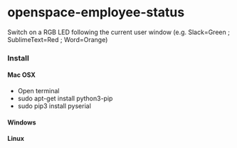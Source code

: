 # openspace-employee-status
Switch on a RGB LED following the current user window (e.g. Slack=Green ; SublimeText=Red ; Word=Orange)

### Install

#### Mac OSX

 - Open terminal
 - sudo apt-get install python3-pip
 - sudo pip3 install pyserial

#### Windows

#### Linux
